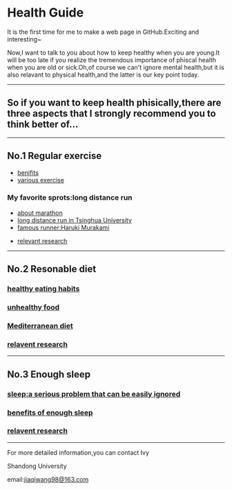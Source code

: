# Health Guide

It is the first time for me to make a web page in GitHub.Exciting and interesting~

Now,I want to talk to you about how to keep healthy when you are young.It will be too late if you realize the tremendous importance of phiscal health when you are old or sick.Oh,of course we can't ignore mental health,but it is also relavant to physical health,and the latter is our key point today.
***
## So if you want to keep health phisically,there are three aspects that I strongly recommend you to think better of...
***
## No.1 Regular exercise
+ [benifits](https://wenku.baidu.com/view/0c0a4a7ab5daa58da0116c175f0e7cd18425182f.html?from=search)
+ [various exercise](https://baike.so.com/doc/5327389-5562561.html#5327389-5562561-3)
### My favorite sprots:long distance run
  * [about marathon](https://baike.baidu.com/item/%E9%A9%AC%E6%8B%89%E6%9D%BE/18579)
  * [long distance run in Tsinghua University](http://news.tsinghua.edu.cn/publish/thunews/9650/2019/20190708131638661555368/20190708131638661555368_.html)
  * [famous runner:Haruki Murakami](https://baike.baidu.com/item/%E6%9D%91%E4%B8%8A%E6%98%A5%E6%A0%91/1070)
+ [relevant research](http://news.bioon.com/article/6738987.html)
***
## No.2 Resonable diet
### [healthy eating habits](https://baike.baidu.com/item/%E5%81%A5%E5%BA%B7%E9%A5%AE%E9%A3%9F%E4%B9%A0%E6%83%AF/2314752?fr=aladdin)
### [unhealthy food](https://baike.baidu.com/item/%E5%8D%81%E5%A4%A7%E5%9E%83%E5%9C%BE%E9%A3%9F%E7%89%A9/7314558?fromtitle=%E5%8D%81%E5%A4%A7%E5%9E%83%E5%9C%BE%E9%A3%9F%E5%93%81&fromid=4158748&fr=aladdin)
### [Mediterranean diet](https://baike.baidu.com/item/%E5%9C%B0%E4%B8%AD%E6%B5%B7%E5%BC%8F%E9%A5%AE%E9%A3%9F/1839381?fr=aladdin)
### [relavent research](http://news.bioon.com/article/6742094.html)
***
## No.3 Enough sleep
### [sleep:a serious problem that can be easily ignored](https://baijiahao.baidu.com/s?id=1639376100562789943&wfr=spider&for=pc)
### [benefits of enough sleep](https://www.sohu.com/a/202576109_771379)
### [relavent research](http://news.bioon.com/article/6739029.html)

***
For more detailed information,you can contact Ivy

Shandong University

email:jiaqiwang98@163.com
